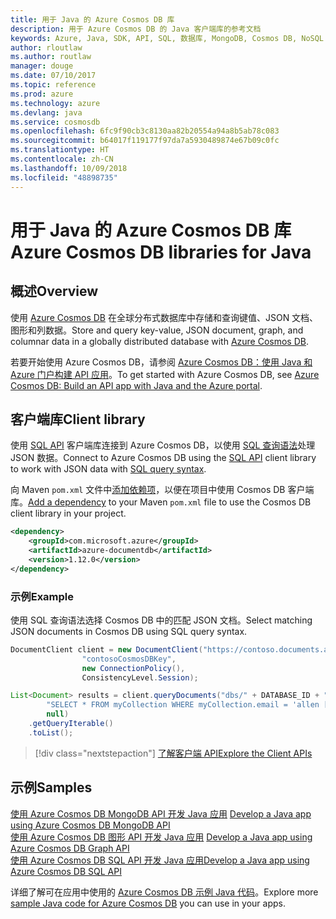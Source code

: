 ```yaml
---
title: 用于 Java 的 Azure Cosmos DB 库
description: 用于 Azure Cosmos DB 的 Java 客户端库的参考文档
keywords: Azure, Java, SDK, API, SQL, 数据库, MongoDB, Cosmos DB, NoSQL
author: rloutlaw
ms.author: routlaw
manager: douge
ms.date: 07/10/2017
ms.topic: reference
ms.prod: azure
ms.technology: azure
ms.devlang: java
ms.service: cosmosdb
ms.openlocfilehash: 6fc9f90cb3c8130aa82b20554a94a8b5ab78c083
ms.sourcegitcommit: b64017f119177f97da7a5930489874e67b09c0fc
ms.translationtype: HT
ms.contentlocale: zh-CN
ms.lasthandoff: 10/09/2018
ms.locfileid: "48898735"
---
```

# <a name="azure-cosmos-db-libraries-for-java"></a><span data-ttu-id="69274-104">用于 Java 的 Azure Cosmos DB 库</span><span class="sxs-lookup"><span data-stu-id="69274-104">Azure Cosmos DB libraries for Java</span></span>

## <a name="overview"></a><span data-ttu-id="69274-105">概述</span><span class="sxs-lookup"><span data-stu-id="69274-105">Overview</span></span>

<span data-ttu-id="69274-106">使用 [Azure Cosmos DB](/azure/cosmos-db/introduction) 在全球分布式数据库中存储和查询键值、JSON 文档、图形和列数据。</span><span class="sxs-lookup"><span data-stu-id="69274-106">Store and query key-value, JSON document, graph, and columnar data in a globally distributed database with [Azure Cosmos DB](/azure/cosmos-db/introduction).</span></span>

<span data-ttu-id="69274-107">若要开始使用 Azure Cosmos DB，请参阅 [Azure Cosmos DB：使用 Java 和 Azure 门户构建 API 应用](/azure/cosmos-db/create-sql-api-java)。</span><span class="sxs-lookup"><span data-stu-id="69274-107">To get started with Azure Cosmos DB, see [Azure Cosmos DB: Build an API app with Java and the Azure portal](/azure/cosmos-db/create-sql-api-java).</span></span>

## <a name="client-library"></a><span data-ttu-id="69274-108">客户端库</span><span class="sxs-lookup"><span data-stu-id="69274-108">Client library</span></span>

<span data-ttu-id="69274-109">使用 [SQL API](/azure/cosmos-db/sql-api-introduction) 客户端库连接到 Azure Cosmos DB，以使用 [SQL 查询语法](/azure/cosmos-db/sql-api-sql-query)处理 JSON 数据。</span><span class="sxs-lookup"><span data-stu-id="69274-109">Connect to Azure Cosmos DB using the [SQL API](/azure/cosmos-db/sql-api-introduction) client library to work with JSON data with [SQL query syntax](/azure/cosmos-db/sql-api-sql-query).</span></span>

<span data-ttu-id="69274-110">向 Maven `pom.xml` 文件中[添加依赖项](https://maven.apache.org/guides/getting-started/index.html#How_do_I_use_external_dependencies)，以便在项目中使用 Cosmos DB 客户端库。</span><span class="sxs-lookup"><span data-stu-id="69274-110">[Add a dependency](https://maven.apache.org/guides/getting-started/index.html#How_do_I_use_external_dependencies) to your Maven `pom.xml` file to use the Cosmos DB client library in your project.</span></span>

```XML
<dependency>
    <groupId>com.microsoft.azure</groupId>
    <artifactId>azure-documentdb</artifactId>
    <version>1.12.0</version>
</dependency>
```

### <a name="example"></a><span data-ttu-id="69274-111">示例</span><span class="sxs-lookup"><span data-stu-id="69274-111">Example</span></span>

<span data-ttu-id="69274-112">使用 SQL 查询语法选择 Cosmos DB 中的匹配 JSON 文档。</span><span class="sxs-lookup"><span data-stu-id="69274-112">Select matching JSON documents in Cosmos DB using SQL query syntax.</span></span>

```java
DocumentClient client = new DocumentClient("https://contoso.documents.azure.com:443",
                "contosoCosmosDBKey", 
                new ConnectionPolicy(),
                ConsistencyLevel.Session);

List<Document> results = client.queryDocuments("dbs/" + DATABASE_ID + "/colls/" + COLLECTION_ID,
        "SELECT * FROM myCollection WHERE myCollection.email = 'allen [at] contoso.com'",
        null)
    .getQueryIterable()
    .toList();

```

> [!div class="nextstepaction"]
> [<span data-ttu-id="69274-113">了解客户端 API</span><span class="sxs-lookup"><span data-stu-id="69274-113">Explore the Client APIs</span></span>](/java/api/overview/azure/cosmosdb/client)


## <a name="samples"></a><span data-ttu-id="69274-114">示例</span><span class="sxs-lookup"><span data-stu-id="69274-114">Samples</span></span>

<span data-ttu-id="69274-115">[使用 Azure Cosmos DB MongoDB API 开发 Java 应用][2] </span><span class="sxs-lookup"><span data-stu-id="69274-115">[Develop a Java app using Azure Cosmos DB MongoDB API][2] </span></span>  
<span data-ttu-id="69274-116">[使用 Azure Cosmos DB 图形 API 开发 Java 应用][3] </span><span class="sxs-lookup"><span data-stu-id="69274-116">[Develop a Java app using Azure Cosmos DB Graph API][3] </span></span>  
<span data-ttu-id="69274-117">[使用 Azure Cosmos DB SQL API 开发 Java 应用][4]</span><span class="sxs-lookup"><span data-stu-id="69274-117">[Develop a Java app using Azure Cosmos DB SQL API][4]</span></span>        

<span data-ttu-id="69274-118">详细了解可在应用中使用的 [Azure Cosmos DB 示例 Java 代码](https://azure.microsoft.com/resources/samples/?platform=java&term=cosmos)。</span><span class="sxs-lookup"><span data-stu-id="69274-118">Explore more [sample Java code for Azure Cosmos DB](https://azure.microsoft.com/resources/samples/?platform=java&term=cosmos) you can use in your apps.</span></span>

[2]: https://github.com/Azure-Samples/azure-cosmos-db-mongodb-java-getting-started
[3]: https://github.com/Azure-Samples/azure-cosmos-db-graph-java-getting-started
[4]: https://github.com/Azure-Samples/azure-cosmos-db-documentdb-java-getting-started
